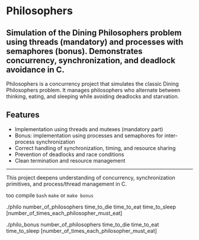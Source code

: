 # Philosophers
Simulation of the Dining Philosophers problem using threads (mandatory) and processes with semaphores (bonus). Demonstrates concurrency, synchronization, and deadlock avoidance in C.
-------------------------------------------------------------------
Philosophers is a concurrency project that simulates the classic Dining Philosophers problem. It manages philosophers who alternate between thinking, eating, and sleeping while avoiding deadlocks and starvation.

## Features

- Implementation using threads and mutexes (mandatory part)
- Bonus: implementation using processes and semaphores for inter-process synchronization
- Correct handling of synchronization, timing, and resource sharing
- Prevention of deadlocks and race conditions
- Clean termination and resource management

---

This project deepens understanding of concurrency, synchronization primitives, and process/thread management in C.

too compile
  `bash`
    `make` or `make bonus`


./philo number_of_philosophers time_to_die time_to_eat time_to_sleep [number_of_times_each_philosopher_must_eat]



./philo_bonus number_of_philosophers time_to_die time_to_eat time_to_sleep [number_of_times_each_philosopher_must_eat]

